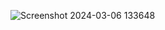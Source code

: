 ![Screenshot 2024-03-06 133648](https://github.com/sevinozcn/LoginPage/assets/79862833/d9108818-149b-4936-b6b4-ec287198de23)
